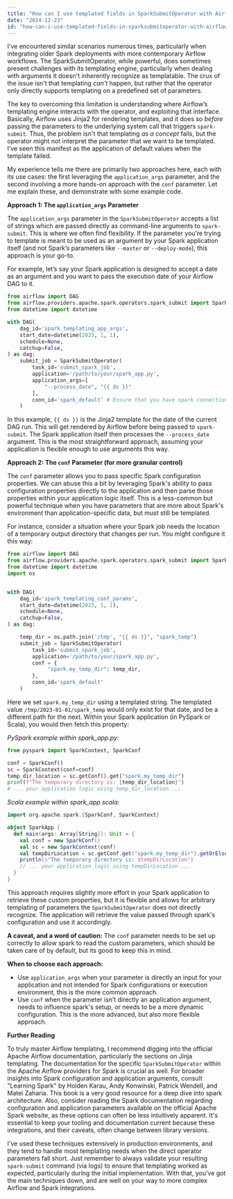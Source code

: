 ```yaml
---
title: "How can I use templated fields in SparkSubmitOperator with Airflow when some are not supported?"
date: "2024-12-23"
id: "how-can-i-use-templated-fields-in-sparksubmitoperator-with-airflow-when-some-are-not-supported"
---
```


 I've encountered similar scenarios numerous times, particularly when integrating older Spark deployments with more contemporary Airflow workflows. The SparkSubmitOperator, while powerful, does sometimes present challenges with its templating engine, particularly when dealing with arguments it doesn't inherently recognize as templatable. The crux of the issue isn't that templating *can't* happen, but rather that the operator only directly supports templating on a predefined set of parameters.

The key to overcoming this limitation is understanding where Airflow’s templating engine interacts with the operator, and exploiting that interface. Basically, Airflow uses Jinja2 for rendering templates, and it does so *before* passing the parameters to the underlying system call that triggers `spark-submit`. Thus, the problem isn't that templating *as a concept* fails, but the operator might not interpret the parameter that we want to be templated. I’ve seen this manifest as the application of default values when the template failed.

My experience tells me there are primarily two approaches here, each with its use cases: the first leveraging the `application_args` parameter, and the second involving a more hands-on approach with the `conf` parameter. Let me explain these, and demonstrate with some example code.

**Approach 1: The `application_args` Parameter**

The `application_args` parameter in the `SparkSubmitOperator` accepts a list of strings which are passed directly as command-line arguments to `spark-submit`. This is where we often find flexibility. If the parameter you’re trying to template is meant to be used as an argument by your Spark application itself (and not Spark’s parameters like `--master` or `--deploy-mode`), this approach is your go-to.

For example, let’s say your Spark application is designed to accept a date as an argument and you want to pass the execution date of your Airflow DAG to it.

```python
from airflow import DAG
from airflow.providers.apache.spark.operators.spark_submit import SparkSubmitOperator
from datetime import datetime

with DAG(
    dag_id='spark_templating_app_args',
    start_date=datetime(2023, 1, 1),
    schedule=None,
    catchup=False,
) as dag:
    submit_job = SparkSubmitOperator(
        task_id='submit_spark_job',
        application='/path/to/your/spark_app.py',
        application_args=[
            "--process_date", "{{ ds }}"
        ],
        conn_id='spark_default' # Ensure that you have spark connection defined in airflow
    )
```

In this example, `{{ ds }}` is the Jinja2 template for the date of the current DAG run. This will get rendered by Airflow before being passed to `spark-submit`. The Spark application itself then processes the `--process_date` argument. This is the most straightforward approach, assuming your application is flexible enough to use arguments this way.

**Approach 2: The `conf` Parameter (for more granular control)**

The `conf` parameter allows you to pass specific Spark configuration properties. We can abuse this a bit by leveraging Spark's ability to pass configuration properties directly to the application and then parse those properties within your application logic itself. This is a less-common but powerful technique when you have parameters that are more about Spark's environment than application-specific data, but must still be templated.

For instance, consider a situation where your Spark job needs the location of a temporary output directory that changes per run. You might configure it this way:

```python
from airflow import DAG
from airflow.providers.apache.spark.operators.spark_submit import SparkSubmitOperator
from datetime import datetime
import os


with DAG(
    dag_id='spark_templating_conf_params',
    start_date=datetime(2023, 1, 1),
    schedule=None,
    catchup=False,
) as dag:

    temp_dir = os.path.join('/tmp', "{{ ds }}", "spark_temp")
    submit_job = SparkSubmitOperator(
        task_id='submit_spark_job',
        application='/path/to/your/spark_app.py',
        conf = {
             "spark.my_temp_dir": temp_dir,
        },
        conn_id='spark_default'
    )

```

Here we set `spark.my_temp_dir` using a templated string. The templated value `/tmp/2023-01-01/spark_temp` would only exist for that date, and be a different path for the next. Within your Spark application (in PySpark or Scala), you would then fetch this property:

*PySpark example within spark_app.py:*

```python
from pyspark import SparkContext, SparkConf

conf = SparkConf()
sc = SparkContext(conf=conf)
temp_dir_location = sc.getConf().get("spark.my_temp_dir")
print(f"The temporary directory is: {temp_dir_location}")
# ... your application logic using temp_dir_location ...
```

*Scala example within spark_app.scala:*

```scala
import org.apache.spark.{SparkConf, SparkContext}

object SparkApp {
  def main(args: Array[String]): Unit = {
    val conf = new SparkConf()
    val sc = new SparkContext(conf)
    val tempDirLocation = sc.getConf.get("spark.my_temp_dir").getOrElse("no temp dir set")
    println(s"The temporary directory is: $tempDirLocation")
    // ... your application logic using tempDirLocation ...
  }
}

```

This approach requires slightly more effort in your Spark application to retrieve these custom properties, but it is flexible and allows for arbitrary templating of parameters the `SparkSubmitOperator` does not directly recognize. The application will retrieve the value passed through spark's configuration and use it accordingly.

**A caveat, and a word of caution:** The `conf` parameter needs to be set up correctly to allow spark to read the custom parameters, which should be taken care of by default, but its good to keep this in mind.

**When to choose each approach:**

*   Use `application_args` when your parameter is directly an input for your application and not intended for Spark configurations or execution environment, this is the more common approach.
*   Use `conf` when the parameter isn’t directly an application argument, needs to influence spark's setup, or needs to be a more dynamic configuration. This is the more advanced, but also more flexible approach.

**Further Reading**

To truly master Airflow templating, I recommend digging into the official Apache Airflow documentation, particularly the sections on Jinja templating. The documentation for the specific `SparkSubmitOperator` within the Apache Airflow providers for Spark is crucial as well. For broader insights into Spark configuration and application arguments, consult "Learning Spark" by Holden Karau, Andy Konwinski, Patrick Wendell, and Matei Zaharia. This book is a very good resource for a deep dive into spark architecture. Also, consider reading the Spark documentation regarding configuration and application parameters available on the official Apache Spark website, as these options can often be less intuitively apparent. It's essential to keep your tooling and documentation current because these integrations, and their caveats, often change between library versions.

I've used these techniques extensively in production environments, and they tend to handle most templating needs when the direct operator parameters fall short. Just remember to always validate your resulting `spark-submit` command (via logs) to ensure that templating worked as expected, particularly during the initial implementation. With that, you’ve got the main techniques down, and are well on your way to more complex Airflow and Spark integrations.
